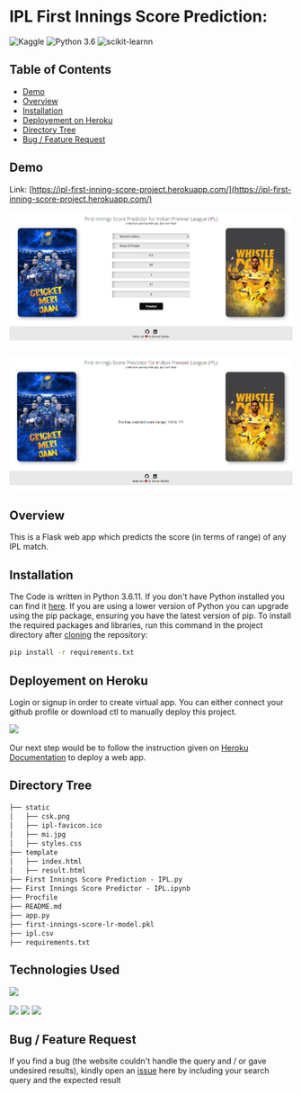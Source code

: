 # IPL First Innings Score Prediction:
![Kaggle](https://img.shields.io/badge/Dataset-Kaggle-blue.svg) ![Python 3.6](https://img.shields.io/badge/Python-3.6-brightgreen.svg) ![scikit-learnn](https://img.shields.io/badge/Library-Scikit_Learn-orange.svg)
 
## Table of Contents
  * [Demo](#demo)
  * [Overview](#overview)
  * [Installation](#installation)
  * [Deployement on Heroku](#deployement-on-heroku)
  * [Directory Tree](#directory-tree)
  * [Bug / Feature Request](#bug---feature-request)


## Demo
Link: [https://ipl-first-inning-score-project.herokuapp.com/](https://ipl-first-inning-score-project.herokuapp.com/)

[![](https://github.com/bhavak-khattar/IPL-First-Innings-Score-Prediction/blob/master/static/Capture.PNG)](https://ipl-first-inning-score-project.herokuapp.com/)

[![](https://github.com/bhavak-khattar/IPL-First-Innings-Score-Prediction/blob/master/static/Capture_1.PNG)](https://ipl-first-inning-score-project.herokuapp.com/)

## Overview
This is a Flask web app which predicts the score (in terms of range) of any IPL match. 

## Installation
The Code is written in Python 3.6.11. If you don't have Python installed you can find it [here](https://www.python.org/downloads/). If you are using a lower version of Python you can upgrade using the pip package, ensuring you have the latest version of pip. To install the required packages and libraries, run this command in the project directory after [cloning](https://www.howtogeek.com/451360/how-to-clone-a-github-repository/) the repository:
```bash
pip install -r requirements.txt
```

## Deployement on Heroku
Login or signup in order to create virtual app. You can either connect your github profile or download ctl to manually deploy this project.

[![](https://i.imgur.com/dKmlpqX.png)](https://heroku.com)

Our next step would be to follow the instruction given on [Heroku Documentation](https://devcenter.heroku.com/articles/getting-started-with-python) to deploy a web app.

## Directory Tree 
```
├── static 
│   ├── csk.png
│   ├── ipl-favicon.ico
│   ├── mi.jpg
│   ├── styles.css
├── template
│   ├── index.html
│   ├── result.html
├── First Innings Score Prediction - IPL.py
├── First Innings Score Predictor - IPL.ipynb
├── Procfile
├── README.md
├── app.py
├── first-innings-score-lr-model.pkl
├── ipl.csv
├── requirements.txt

```

## Technologies Used

![](https://forthebadge.com/images/badges/made-with-python.svg)

[<img target="_blank" src="https://flask.palletsprojects.com/en/1.1.x/_images/flask-logo.png" width=170>](https://flask.palletsprojects.com/en/1.1.x/) [<img target="_blank" src="https://number1.co.za/wp-content/uploads/2017/10/gunicorn_logo-300x85.png" width=280>](https://gunicorn.org) [<img target="_blank" src="https://scikit-learn.org/stable/_static/scikit-learn-logo-small.png" width=200>](https://scikit-learn.org/stable/) 


## Bug / Feature Request

If you find a bug (the website couldn't handle the query and / or gave undesired results), kindly open an [issue](https://github.com/bhavak-khattar/IPL-First-Innings-Score-Prediction/issues) here by including your search query and the expected result


